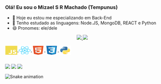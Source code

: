 ### Olá! Eu sou o Mizael S R Machado (Tempunus)

- 🔭 Hoje eu estou me especializando em Back-End
- 🌱 Tenho estudado as linguagens: Node.JS, MongoDB, REACT e Python 
- 😄 Pronomes: ele/dele

<div align="center">
  <a href="https://github.com/tempunus">
  <img height="150em" src="https://github-readme-stats.vercel.app/api?username=tempunus&show_icons=true&theme=dark&include_all_commits=true&count_private=true"/>
  <img height="150em" src="https://github-readme-stats.vercel.app/api/top-langs/?username=tempunus&layout=compact&langs_count=7&theme=dark"/>
</div>

<div style="display: inline_block"><br>
  <img align="center" alt="Tempunus-Js" height="30" width="40" src="https://raw.githubusercontent.com/devicons/devicon/master/icons/javascript/javascript-plain.svg">
  <img align="center" alt="Tempunus-React" height="30" width="40" src="https://raw.githubusercontent.com/devicons/devicon/master/icons/react/react-original.svg">
  <img align="center" alt="Tempunus-HTML" height="30" width="40" src="https://raw.githubusercontent.com/devicons/devicon/master/icons/html5/html5-original.svg">
  <img align="center" alt="Tempunus-CSS" height="30" width="40" src="https://raw.githubusercontent.com/devicons/devicon/master/icons/css3/css3-original.svg">
  <img align="center" alt="Tempunus-Python" height="30" width="40" src="https://raw.githubusercontent.com/devicons/devicon/master/icons/python/python-original.svg">
</div>

##

<div> 
  <a href="https://instagram.com/mizael_tempunus" target="_blank"><img src="https://img.shields.io/badge/-Instagram-%23E4405F?style=for-the-badge&logo=instagram&logoColor=white" target="_blank"></a>
  <a href = "mailto:contatotempunus@gmail.com"><img src="https://img.shields.io/badge/-Gmail-%23333?style=for-the-badge&logo=gmail&logoColor=white" target="_blank"></a>
  <a href="https://www.linkedin.com/in/mizael-s-r-machado-150231232" target="_blank"><img src="https://img.shields.io/badge/-LinkedIn-%230077B5?style=for-the-badge&logo=linkedin&logoColor=white" target="_blank"></a> 
  
  ![Snake animation](https://github.com/tempunus/tempunus/blob/output/github-contribution-grid-snake.svg)
</div>
